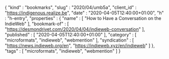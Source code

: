 {
  "kind" : "bookmarks",
  "slug" : "2020/04/umb5a",
  "client_id" : "https://indigenous.realize.be",
  "date" : "2020-04-05T12:40:00+01:00",
  "h" : "h-entry",
  "properties" : {
    "name" : [ "How to Have a Conversation on the IndieWeb" ],
    "bookmark-of" : [ "https://desmondrivet.com/2020/04/04/indieweb-conversation" ],
    "published" : [ "2020-04-05T12:40:00+01:00" ],
    "category" : [ "microformats", "indieweb", "webmention" ],
    "syndication" : [ "https://news.indieweb.org/en", "https://indieweb.xyz/en/indieweb" ]
  },
  "tags" : [ "microformats", "indieweb", "webmention" ]
}
